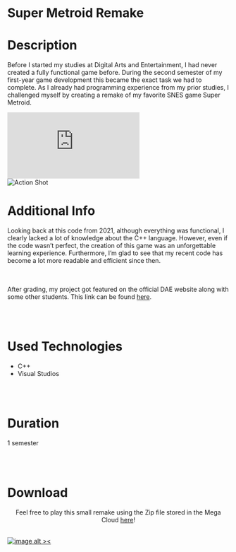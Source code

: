 # Super Metroid Remake


<div id="markdownBody">
    <div class="grid-container grid-centered-container reversed-col-content">
        <div class="w-full">
            <h1 class="title">Description</h1>
            <p>
            Before I started my studies at Digital Arts and Entertainment, I had never created a fully functional game before. During the second semester of my first-year game development this became the exact task we had to complete. As I already had programming experience from my prior studies, I challenged myself by creating a remake of my favorite SNES game Super Metroid.
            </p>
        </div>
        <div class="justify-center">
            <iframe class="frame"  title="vimeo-player" src="https://player.vimeo.com/video/572013911?h=2014089976"   frameborder="0" allowfullscreen></iframe>
        </div>
    </div>
    <div class="grid-container grid-centered-container">
        <div class="justify-center">
            <img  class="rounded-3xl shadow-xl" src="https://ik.imagekit.io/gillianassi/Projects/SuperMetroid/SuperMetroid_ActionImage_4Y3fbqerp.jpg?ik-sdk-version=javascript-1.4.3&updatedAt=1660054245318" alt="Action Shot"  width="auto" />
        </div>
        <div class="w-full">
        <h1 class="title">Additional Info</h1>
        Looking back at this code from 2021, although everything was functional, I clearly lacked a lot of knowledge about the C++ language. However, even if the code wasn’t perfect, the creation of this game was an unforgettable learning experience. Furthermore, I’m glad to see that my recent code has become a lot more readable and efficient since then.
        </div>
    </div>
</div>


<br><br>
After grading, my project got featured on the official DAE website along with some other students. This link can be found <a class="text-gPrimaryColor" href="https://digitalartsandentertainment.be/article/468/Programming+2%3A+2021+Post+Mortem">here</a>. 

<br><br>

# Used Technologies<br>
<div>
    <ul class="list-disc marker:text-gPrimaryColor pl-10">
        <li>C++</li>
        <li>Visual Studios</li>
    </ul>
</div> 


<br><br>

# Duration
1 semester


<br><br>


# Download

<div style="text-align: justify;" >
</div>
<div style="text-align: center">
Feel free to play this small remake using the Zip file stored in the Mega Cloud <a class="text-gPrimaryColor" href="https://mega.nz/file/p24ECK4A#I66Cjterds3a0KRLEagWyvvX6p4RtdWs4IG6_8iXYBE" target="_blank">here</a>!
</div>
<br>
<a href="https://mega.nz/file/p24ECK4A#I66Cjterds3a0KRLEagWyvvX6p4RtdWs4IG6_8iXYBE"  target="_blank" >

![image alt ><](https://ik.imagekit.io/gillianassi/DownloadIcon_JoFp15JOi.png?ik-sdk-version=javascript-1.4.3&updatedAt=1659851491302)

</a>

